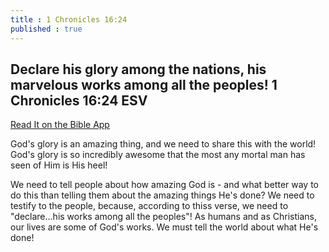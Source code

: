 ```yaml
---
title : 1 Chronicles 16:24
published : true
---
```

<h2>Declare his glory among the nations, his marvelous works among all the peoples!
1 Chronicles 16:24 ESV</h2>
<a href = "https://bible.com/bible/59/1ch.16.24.ESV">Read It on the Bible App </a>
<p>God's glory is an amazing thing, and we need to share this with the world! God's glory is so incredibly awesome that the most any mortal man has seen of Him is His heel!</p>
<p>We need to tell people about how amazing God is - and what better way to do this than telling them about the amazing things He's done? We need to testify to the people, because, according to thiss verse, we need to "declare...his works among all the peoples"! As humans and as Christians, our lives are some of God's works. We must tell the world about what He's done!</p>
